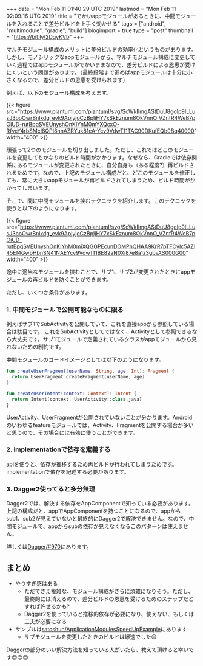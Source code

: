 +++
date = "Mon Feb 11 01:40:29 UTC 2019"
lastmod = "Mon Feb 11 02:09:16 UTC 2019"
title = "でかいappモジュールがあるときに、中間モジュールを入れることで差分ビルドを上手く効かせる"
tags = ["android", "multimodule", "gradle", "build"]
blogimport = true
type = "post"
thumbnail = "https://bit.ly/2DqyKVb"
+++

マルチモジュール構成のメリットに差分ビルドの効率化というものがあります。しかし、モノシリックなappモジュールから、マルチモジュール構成に変更していく過程ではappモジュールがでかいままなので、差分ビルドによる恩恵が受けにくいという問題があります。（最終段階まで進めばappモジュールは十分に小さくなるので、差分ビルドの恩恵を受けられます）

例えば、以下のモジュール構成を考えます。

{{< figure src="https://www.plantuml.com/plantuml/svg/SoWkIImgAStDuU8goIp9ILLusJ3boOwrBnlxdg_evk9ApiyjoCzBpIjHY7xSkEznum8OkVnnO_VZnfR4WeB7pOiUD-rutBpqSVEUnyshOnKIYnM0mYXQcxO-RfvcY4rbSMcI8QPI8nnAZRYuk81cA-Ycv9VdwTf1TAC90DKufEQb0Bq40000" width="400" >}}

頑張って2つのモジュールを切り出しました。ただし、これではどこのモジュールを変更してもかなりのビルド時間がかかります。なぜなら、Gradleでは依存関係にあるモジュールが変更されたときに、自分自身も（ある程度?）再ビルドされるためです。なので、上記のモジュール構成だと、どこのモジュールを修正しても、常に大きいappモジュールが再ビルドされてしまうため、ビルド時間がかかってしまいます。

そこで、間に中間モジュールを挟むテクニックを紹介します。このテクニックを使うと以下のようになります。

{{< figure src="https://www.plantuml.com/plantuml/svg/SoWkIImgAStDuU8goIp9ILLusJ3boOwrBnlxdg_evk9ApiyjoCzBpIjHY7xSkEznum8OkVnnO_VZnfR4WeB7pOiUD-rutBpqSVEUnyshOnKIYnM0miXQGGPEcunDOMPnQHAA9KrR7pTFCyIc5AZI45Ef4GwbHbnSN41NAEYcv9VdwTf1BE82aN0Xi87e8a1z3gbvAS000G00" width="400" >}}

途中に適当なモジュールを挟むことで、サブ1、サブ2が変更されたときにappモジュールの再ビルドを防ぐことができます。

ただし、いくつか条件があります。

### 1. 中間モジュールで公開可能なものに限る

例えばサブ1でSubActivityを公開していて、これを直接appから参照している場合は駄目です。
これをSubActivityとしてではなく、Activityとして参照できるなら大丈夫です。サブ1モジュールで定義されているクラスがappモジュールから見れないための制約です。

中間モジュールのコードイメージとしては以下のようになります。

```kotlin
fun createUserFragment(userName: String, age: Int): Fragment {
  return UserFragment.createFragment(userName, age)
}

fun createUserIntent(context: Context): Intent {
  return Intent(context, UserActivity::class.java)
}
```

UserActivity、UserFragmentが公開されていないことが分かります。Androidのいわゆるfeatureモジュールでは、Activity、Fragmentを公開する場合が多いと思うので、その場合には有効に使うことができます。

### 2. implementationで依存を定義する

apiを使うと、依存が推移するため再ビルドが行われてしまうためです。implementationで依存を記述する必要があります。

### 3. Dagger2使ってると多分無理

Dagger2では、解決する依存をAppComponentで知っている必要があります。上記の構成だと、appでAppComponentを持つことになるので、appからsub1、sub2が見えていないと最終的にDagger2で解決できません。なので、中間モジュールで、appからsubの依存が見えなくなるこのパターンは使えません。

詳しくは[Dagger/#970](https://github.com/google/dagger/issues/970)にあります。

## まとめ

- やりすぎ感はある
    - ただでさえ複雑な、モジュール構成がさらに煩雑になりそう。ただし、最終的には消えるので、差分ビルドの恩恵を受けるためのステップだとすれば許せるかも?
    - Dagger2を使っていると推移的依存が必要になり、使えない、もしくは工夫が必要になる
- サンプルは[satoshun/ApplicationModulesSpeedUpExample](https://github.com/satoshun-android-example/ApplicationModulesSpeedUpExample)にあります
    - サブモジュールを変更したときのビルドは爆速でした😊

Daggerの部分のいい解決方法を知っている人がいたら、教えて頂けると幸いです😊😊😊
